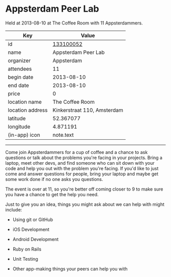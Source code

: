 # Appsterdam Peer Lab
Held at 2013-08-10 at The Coffee Room with 11 Appsterdammers.
        
|Key|Value
|---|---|
|id|[133100052](https://www.meetup.com/appsterdam/events/133100052/)|
|name|Appsterdam Peer Lab|
|organizer|Appsterdam|
|attendees|11|
|begin date|2013-08-10|
|end date|2013-08-10|
|price|0|
|location name|The Coffee Room|
|location address|Kinkerstraat 110, Amsterdam|
|latitude|52.367077|
|longitude|4.871191|
|(in-app) icon|note.text|

---

Come join Appsterdammers for a cup of coffee and a chance to ask questions or talk about the problems you're facing in your projects. Bring a laptop, meet other devs, and find someone who can sit down with your code and help you out with the problem you're facing. If you'd like to just come and answer questions for people, bring your laptop and maybe get some work done if no one asks you questions.

The event is over at 11, so you're better off coming closer to 9 to make sure you have a chance to get the help you need.

Just to give you an idea, things you might ask about we can help with might include:

- Using git or GitHub

- iOS Development

- Android Development

- Ruby on Rails

- Unit Testing

- Other app-making things your peers can help you with


